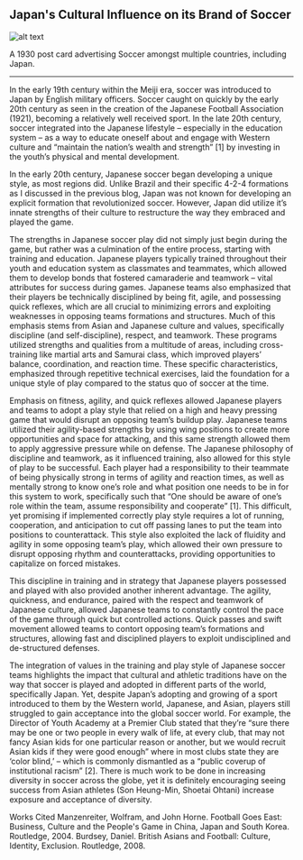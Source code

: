 ## Japan's Cultural Influence on its Brand of Soccer

![alt text](https://github.com/mattyshen/mattyshen.github.io/blob/main/postcardjpg.jpg?raw=true) 

A 1930 post card advertising Soccer amongst multiple countries, including Japan.

---

In the early 19th century within the Meiji era, soccer was introduced to Japan by English military officers. Soccer caught on quickly by the early 20th century as seen in the creation of the Japanese Football Association (1921), becoming a relatively well received sport. In the late 20th century, soccer integrated into the Japanese lifestyle – especially in the education system – as a way to educate oneself about and engage with Western culture and “maintain the nation’s wealth and strength” [1] by investing in the youth’s physical and mental development.


In the early 20th century, Japanese soccer began developing a unique style, as most regions did. Unlike Brazil and their specific 4-2-4 formations as I discussed in the previous blog, Japan was not known for developing an explicit formation that revolutionized soccer. However, Japan did utilize it’s innate strengths of their culture to restructure the way they embraced and played the game. 


The strengths in Japanese soccer play did not simply just begin during the game, but rather was a culmination of the entire process, starting with training and education. Japanese players typically trained throughout their youth and education system as classmates and teammates, which allowed them to develop bonds that fostered camaraderie and teamwork – vital attributes for success during games. Japanese teams also emphasized that their players be technically disciplined by being fit, agile, and possessing quick reflexes, which are all crucial to minimizing errors and exploiting weaknesses in opposing teams formations and structures. Much of this emphasis stems from Asian and Japanese culture and values, specifically discipline (and self-discipline), respect, and teamwork. These programs utilized strengths and qualities from a multitude of areas, including cross-training like martial arts and Samurai class, which improved players’ balance, coordination, and reaction time. These specific characteristics, emphasized through repetitive technical exercises, laid the foundation for a unique style of play compared to the status quo of soccer at the time.


Emphasis on fitness, agility, and quick reflexes allowed Japanese players and teams to adopt a play style that relied on a high and heavy pressing game that would disrupt an opposing team’s buildup play. Japanese teams utilized their agility-based strengths by using wing positions to create more opportunities and space for attacking, and this same strength allowed them to apply aggressive pressure while on defense. The Japanese philosophy of discipline and teamwork, as it influenced training, also allowed for this style of play to be successful. Each player had a responsibility to their teammate of being physically strong in terms of agility and reaction times, as well as mentally strong to know one’s role and what position one needs to be in for this system to work, specifically such that “One should be aware of one’s role within the team, assume responsibility and cooperate” [1]. This difficult, yet promising if implemented correctly play style requires a lot of running, cooperation, and anticipation to cut off passing lanes to put the team into positions to counterattack. This style also exploited the lack of fluidity and agility in some opposing team’s play, which allowed their own pressure to disrupt opposing rhythm and counterattacks, providing opportunities to capitalize on forced mistakes.


This discipline in training and in strategy that Japanese players possessed and played with also provided another inherent advantage. The agility, quickness, and endurance, paired with the respect and teamwork of Japanese culture, allowed Japanese teams to constantly control the pace of the game through quick but controlled actions. Quick passes and swift movement allowed teams to contort opposing team’s formations and structures, allowing fast and disciplined players to exploit undisciplined and de-structured defenses.


The integration of values in the training and play style of Japanese soccer teams highlights the impact that cultural and athletic traditions have on the way that soccer is played and adopted in different parts of the world, specifically Japan. Yet, despite Japan’s adopting and growing of a sport introduced to them by the Western world, Japanese, and Asian, players still struggled to gain acceptance into the global soccer world. For example, the Director of Youth Academy at a Premier Club stated that they’re “sure there may be one or two people in every walk of life, at every club, that may not fancy Asian kids for one particular reason or another, but we would recruit Asian kids if they were good enough” where in most clubs state they are ‘color blind,’ – which is commonly dismantled as a “public coverup of institutional racism” [2]. There is much work to be done in increasing diversity in soccer across the globe, yet it is definitely encouraging seeing success from Asian athletes (Son Heung-Min, Shoetai Ohtani) increase exposure and acceptance of diversity.


Works Cited
Manzenreiter, Wolfram, and John Horne. Football Goes East: Business, Culture and the People's Game in China, Japan and South Korea. Routledge, 2004. 
Burdsey, Daniel. British Asians and Football: Culture, Identity, Exclusion. Routledge, 2008. 







